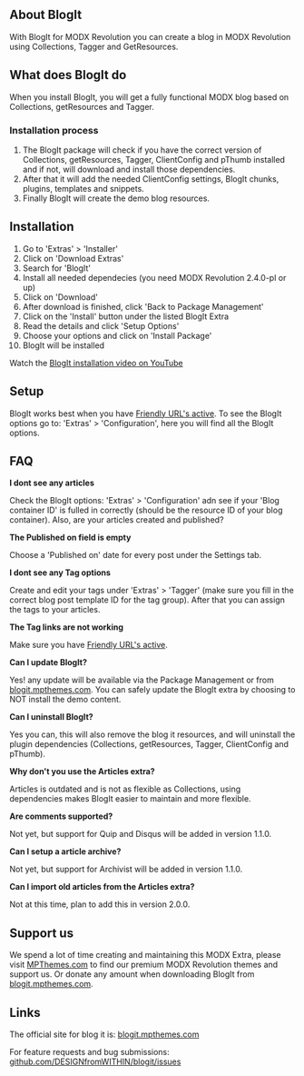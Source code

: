 ## About BlogIt
With BlogIt for MODX Revolution you can create a blog in MODX Revolution using Collections, Tagger and GetResources.

## What does BlogIt do
When you install BlogIt, you will get a fully functional MODX blog based on Collections, getResources and Tagger.

### Installation process
1. The BlogIt package will check if you have the correct version of Collections, getResources, Tagger, ClientConfig and pThumb installed and if not, will download and install those dependencies.
2. After that it will add the needed ClientConfig settings, BlogIt chunks, plugins, templates and snippets.
3. Finally BlogIt will create the demo blog resources.

## Installation
1. Go to 'Extras' > 'Installer'
2. Click on 'Download Extras'
3. Search for 'BlogIt'
4. Install all needed dependecies (you need MODX Revolution 2.4.0-pl or up)
5. Click on 'Download'
6. After download is finished, click 'Back to Package Management'
7. Click on the 'Install' button under the listed BlogIt Extra
8. Read the details and click 'Setup Options'
9. Choose your options and click on 'Install Package'
10. BlogIt will be installed

Watch the [BlogIt installation video on YouTube](https://www.youtube.com/watch?v=PG566NWbxew)

## Setup
BlogIt works best when you have [Friendly URL's active](https://rtfm.modx.com/revolution/2.x/administering-your-site/using-friendly-urls).
To see the BlogIt options go to: 'Extras' > 'Configuration', here you will find all the BlogIt options.

## FAQ
**I dont see any articles**

Check the BlogIt options: 'Extras' > 'Configuration' adn see if your 'Blog container ID' is fulled in correctly (should be the resource ID of your blog container). Also, are your articles created and published?

**The Published on field is empty**

Choose a 'Published on' date for every post under the Settings tab.

**I dont see any Tag options**

Create and edit your tags under 'Extras' > 'Tagger' (make sure you fill in the correct blog post template ID for the tag group). After that you can assign the tags to your articles.

**The Tag links are not working**

Make sure you have [Friendly URL's active](https://rtfm.modx.com/revolution/2.x/administering-your-site/using-friendly-urls).

**Can I update BlogIt?**

Yes! any update will be available via the Package Management or from [blogit.mpthemes.com](http://blogit.mpthemes.com). You can safely update the BlogIt extra by choosing to NOT install the demo content.

**Can I uninstall BlogIt?**

Yes you can, this will also remove the blog it resources, and will uninstall the plugin dependencies (Collections, getResources, Tagger, ClientConfig and pThumb).

**Why don't you use the Articles extra?**

Articles is outdated and is not as flexible as Collections, using dependencies makes BlogIt easier to maintain and more flexible.

**Are comments supported?**

Not yet, but support for Quip and Disqus will be added in version 1.1.0.

**Can I setup a article archive?**

Not yet, but support for Archivist will be added in version 1.1.0.

**Can I import old articles from the Articles extra?**

Not at this time, plan to add this in version 2.0.0.

## Support us

We spend a lot of time creating and maintaining this MODX Extra, please visit [MPThemes.com](http://mpthemes.com) to find our premium MODX Revolution themes and support us. Or donate any amount when downloading BlogIt from [blogit.mpthemes.com](http://blogit.mpthemes.com).

## Links
The official site for blog it is: [blogit.mpthemes.com](http://blogit.mpthemes.com)

For feature requests and bug submissions: [github.com/DESIGNfromWITHIN/blogit/issues](https://github.com/DESIGNfromWITHIN/blogit/issues)